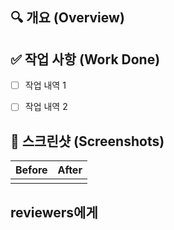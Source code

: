 ## 🔍 개요 (Overview)

<!-- 이 PR은 어떤 변경사항을 담고 있나요? 관련 이슈가 있다면 연결해주세요. -->
<!-- (예: Closes #이슈번호) -->


## ✅ 작업 사항 (Work Done)

- [ ] 작업 내역 1
- [ ] 작업 내역 2


## 📸 스크린샷 (Screenshots)
<!-- UI 변경이 있다면 스크린샷을 첨부해주세요. -->

| Before | After |
| :----: | :---: |
|        |       |


##  reviewers에게

<!-- 리뷰어가 특별히 신경써서 봐야 할 부분이 있다면 알려주세요. -->
<!-- 궁금한 점이나 논의가 필요한 부분도 좋습니다. -->
